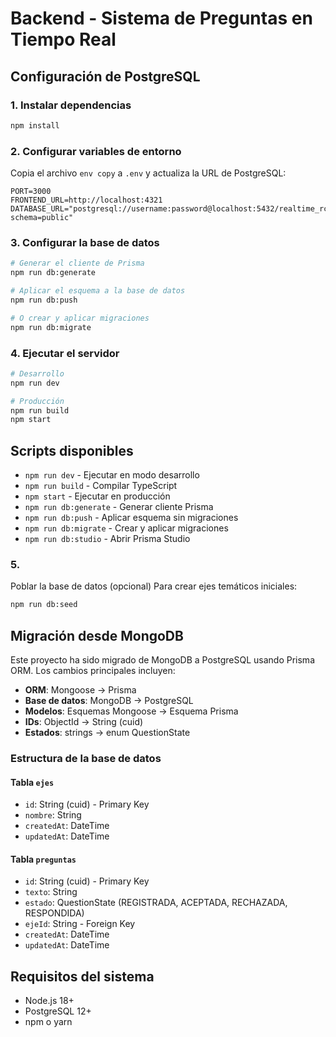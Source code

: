 # Backend - Sistema de Preguntas en Tiempo Real

## Configuración de PostgreSQL

### 1. Instalar dependencias
```bash
npm install
```

### 2. Configurar variables de entorno
Copia el archivo `env copy` a `.env` y actualiza la URL de PostgreSQL:

```env
PORT=3000
FRONTEND_URL=http://localhost:4321
DATABASE_URL="postgresql://username:password@localhost:5432/realtime_rc?schema=public"
```

### 3. Configurar la base de datos
```bash
# Generar el cliente de Prisma
npm run db:generate

# Aplicar el esquema a la base de datos
npm run db:push

# O crear y aplicar migraciones
npm run db:migrate
```

### 4. Ejecutar el servidor
```bash
# Desarrollo
npm run dev

# Producción
npm run build
npm start
```

## Scripts disponibles
- `npm run dev` - Ejecutar en modo desarrollo
- `npm run build` - Compilar TypeScript
- `npm start` - Ejecutar en producción
- `npm run db:generate` - Generar cliente Prisma
- `npm run db:push` - Aplicar esquema sin migraciones
- `npm run db:migrate` - Crear y aplicar migraciones
- `npm run db:studio` - Abrir Prisma Studio
### 5. 
Poblar la base de datos (opcional)
Para crear ejes temáticos iniciales:
```bash
npm run db:seed
```

## Migración desde MongoDB

Este proyecto ha sido migrado de MongoDB a PostgreSQL usando Prisma ORM. Los cambios principales incluyen:

- **ORM**: Mongoose → Prisma
- **Base de datos**: MongoDB → PostgreSQL  
- **Modelos**: Esquemas Mongoose → Esquema Prisma
- **IDs**: ObjectId → String (cuid)
- **Estados**: strings → enum QuestionState

### Estructura de la base de datos

#### Tabla `ejes`
- `id`: String (cuid) - Primary Key
- `nombre`: String
- `createdAt`: DateTime
- `updatedAt`: DateTime

#### Tabla `preguntas`
- `id`: String (cuid) - Primary Key
- `texto`: String
- `estado`: QuestionState (REGISTRADA, ACEPTADA, RECHAZADA, RESPONDIDA)
- `ejeId`: String - Foreign Key
- `createdAt`: DateTime
- `updatedAt`: DateTime

## Requisitos del sistema

- Node.js 18+
- PostgreSQL 12+
- npm o yarn